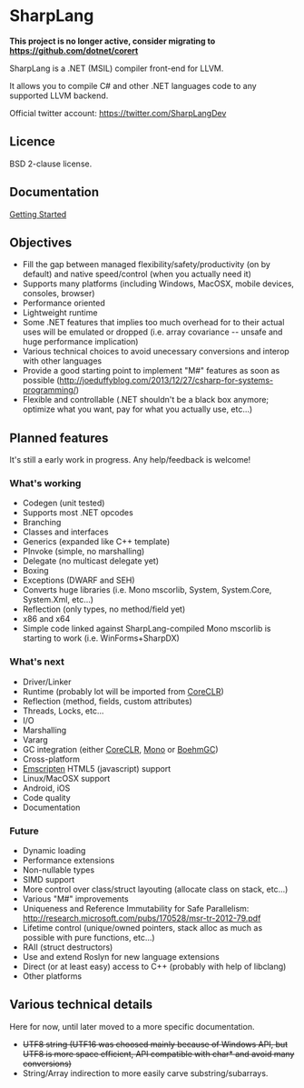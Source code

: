 # SharpLang

**This project is no longer active, consider migrating to https://github.com/dotnet/corert**

SharpLang is a .NET (MSIL) compiler front-end for LLVM.

It allows you to compile C# and other .NET languages code to any supported LLVM backend.

Official twitter account: https://twitter.com/SharpLangDev

## Licence

BSD 2-clause license.

## Documentation

[Getting Started](docs/GettingStarted.md)

## Objectives

* Fill the gap between managed flexibility/safety/productivity (on by default) and native speed/control (when you actually need it)
* Supports many platforms (including Windows, MacOSX, mobile devices, consoles, browser)
* Performance oriented
 * Lightweight runtime
 * Some .NET features that implies too much overhead for to their actual uses will be emulated or dropped (i.e. array covariance -- unsafe and huge performance implication)
 * Various technical choices to avoid unecessary conversions and interop with other languages
* Provide a good starting point to implement "M#" features as soon as possible (http://joeduffyblog.com/2013/12/27/csharp-for-systems-programming/)
* Flexible and controllable (.NET shouldn't be a black box anymore; optimize what you want, pay for what you actually use, etc...)

## Planned features

It's still a early work in progress. Any help/feedback is welcome!

### What's working

* Codegen (unit tested)
 * Supports most .NET opcodes
 * Branching
 * Classes and interfaces
 * Generics (expanded like C++ template)
 * PInvoke (simple, no marshalling)
 * Delegate (no multicast delegate yet)
 * Boxing
 * Exceptions (DWARF and SEH)
 * Converts huge libraries (i.e. Mono mscorlib, System, System.Core, System.Xml, etc...)
 * Reflection (only types, no method/field yet)
 * x86 and x64
* Simple code linked against SharpLang-compiled Mono mscorlib is starting to work (i.e. WinForms+SharpDX)

### What's next

* Driver/Linker
* Runtime (probably lot will be imported from [CoreCLR](https://github.com/dotnet/coreclr))
 * Reflection (method, fields, custom attributes)
 * Threads, Locks, etc...
 * I/O
 * Marshalling
 * Vararg
* GC integration (either [CoreCLR](https://github.com/dotnet/coreclr/tree/master/src/gc), [Mono](https://github.com/mono/mono/tree/master/mono/metadata) or [BoehmGC](https://github.com/ivmai/bdwgc/))
* Cross-platform
 * [Emscripten](https://github.com/kripken/emscripten) HTML5 (javascript) support
 * Linux/MacOSX support
 * Android, iOS
* Code quality
* Documentation

### Future

* Dynamic loading
* Performance extensions
 * Non-nullable types
 * SIMD support
 * More control over class/struct layouting (allocate class on stack, etc...)
* Various "M#" improvements
 * Uniqueness and Reference Immutability for Safe Parallelism: http://research.microsoft.com/pubs/170528/msr-tr-2012-79.pdf
 * Lifetime control (unique/owned pointers, stack alloc as much as possible with pure functions, etc...)
 * RAII (struct destructors)
 * Use and extend Roslyn for new language extensions
* Direct (or at least easy) access to C++ (probably with help of libclang)
* Other platforms

## Various technical details

Here for now, until later moved to a more specific documentation.

* ~~UTF8 string (UTF16 was choosed mainly because of Windows API, but UTF8 is more space efficient, API compatible with char* and avoid many conversions)~~
* String/Array indirection to more easily carve substring/subarrays.
